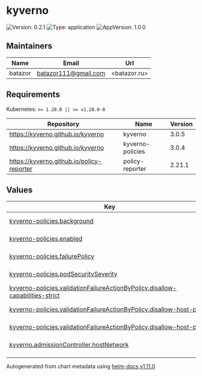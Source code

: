 # kyverno

![Version: 0.2.1](https://img.shields.io/badge/Version-0.2.1-informational?style=flat-square) ![Type: application](https://img.shields.io/badge/Type-application-informational?style=flat-square) ![AppVersion: 1.0.0](https://img.shields.io/badge/AppVersion-1.0.0-informational?style=flat-square)

## Maintainers

| Name | Email | Url |
| ---- | ------ | --- |
| batazor | <batazor111@gmail.com> | <batazor.ru> |

## Requirements

Kubernetes: `>= 1.28.0 || >= v1.28.0-0`

| Repository | Name | Version |
|------------|------|---------|
| https://kyverno.github.io/kyverno | kyverno | 3.0.5 |
| https://kyverno.github.io/kyverno | kyverno-policies | 3.0.4 |
| https://kyverno.github.io/policy-reporter | policy-reporter | 2.21.1 |

## Values

<table height="400px" >
	<thead>
		<th>Key</th>
		<th>Type</th>
		<th>Default</th>
		<th>Description</th>
	</thead>
	<tbody>
		<tr>
			<td id="kyverno-policies--background"><a href="./values.yaml#L78">kyverno-policies.background</a></td>
			<td>
bool
</td>
			<td>
				<div style="max-width: 300px;">
<pre lang="json">
false
</pre>
</div>
			</td>
			<td></td>
		</tr>
		<tr>
			<td id="kyverno-policies--enabled"><a href="./values.yaml#L74">kyverno-policies.enabled</a></td>
			<td>
bool
</td>
			<td>
				<div style="max-width: 300px;">
<pre lang="json">
true
</pre>
</div>
			</td>
			<td></td>
		</tr>
		<tr>
			<td id="kyverno-policies--failurePolicy"><a href="./values.yaml#L85">kyverno-policies.failurePolicy</a></td>
			<td>
string
</td>
			<td>
				<div style="max-width: 300px;">
<pre lang="json">
"Ignore"
</pre>
</div>
			</td>
			<td></td>
		</tr>
		<tr>
			<td id="kyverno-policies--podSecuritySeverity"><a href="./values.yaml#L76">kyverno-policies.podSecuritySeverity</a></td>
			<td>
string
</td>
			<td>
				<div style="max-width: 300px;">
<pre lang="json">
"low"
</pre>
</div>
			</td>
			<td></td>
		</tr>
		<tr>
			<td id="kyverno-policies--validationFailureActionByPolicy--disallow-capabilities-strict"><a href="./values.yaml#L81">kyverno-policies.validationFailureActionByPolicy.disallow-capabilities-strict</a></td>
			<td>
string
</td>
			<td>
				<div style="max-width: 300px;">
<pre lang="json">
"audit"
</pre>
</div>
			</td>
			<td></td>
		</tr>
		<tr>
			<td id="kyverno-policies--validationFailureActionByPolicy--disallow-host-path"><a href="./values.yaml#L82">kyverno-policies.validationFailureActionByPolicy.disallow-host-path</a></td>
			<td>
string
</td>
			<td>
				<div style="max-width: 300px;">
<pre lang="json">
"audit"
</pre>
</div>
			</td>
			<td></td>
		</tr>
		<tr>
			<td id="kyverno-policies--validationFailureActionByPolicy--disallow-host-ports"><a href="./values.yaml#L83">kyverno-policies.validationFailureActionByPolicy.disallow-host-ports</a></td>
			<td>
string
</td>
			<td>
				<div style="max-width: 300px;">
<pre lang="json">
"audit"
</pre>
</div>
			</td>
			<td></td>
		</tr>
		<tr>
			<td id="kyverno--admissionController--hostNetwork"><a href="./values.yaml#L9">kyverno.admissionController.hostNetwork</a></td>
			<td>
bool
</td>
			<td>
				<div style="max-width: 300px;">
<pre lang="json">
false
</pre>
</div>
			</td>
			<td></td>
		</tr>
		<tr>
			<td id="kyverno--admissionController--serviceMonitor--additionalLabels--release"><a href="./values.yaml#L20">kyverno.admissionController.serviceMonitor.additionalLabels.release</a></td>
			<td>
string
</td>
			<td>
				<div style="max-width: 300px;">
<pre lang="json">
"prometheus-operator"
</pre>
</div>
			</td>
			<td></td>
		</tr>
		<tr>
			<td id="kyverno--admissionController--serviceMonitor--enabled"><a href="./values.yaml#L17">kyverno.admissionController.serviceMonitor.enabled</a></td>
			<td>
bool
</td>
			<td>
				<div style="max-width: 300px;">
<pre lang="json">
true
</pre>
</div>
			</td>
			<td></td>
		</tr>
		<tr>
			<td id="kyverno--admissionController--tracing--address"><a href="./values.yaml#L13">kyverno.admissionController.tracing.address</a></td>
			<td>
string
</td>
			<td>
				<div style="max-width: 300px;">
<pre lang="json">
"grafana-tempo.grafana"
</pre>
</div>
			</td>
			<td></td>
		</tr>
		<tr>
			<td id="kyverno--admissionController--tracing--enabled"><a href="./values.yaml#L12">kyverno.admissionController.tracing.enabled</a></td>
			<td>
bool
</td>
			<td>
				<div style="max-width: 300px;">
<pre lang="json">
true
</pre>
</div>
			</td>
			<td></td>
		</tr>
		<tr>
			<td id="kyverno--admissionController--tracing--port"><a href="./values.yaml#L14">kyverno.admissionController.tracing.port</a></td>
			<td>
int
</td>
			<td>
				<div style="max-width: 300px;">
<pre lang="json">
4317
</pre>
</div>
			</td>
			<td></td>
		</tr>
		<tr>
			<td id="kyverno--backgroundController--enabled"><a href="./values.yaml#L40">kyverno.backgroundController.enabled</a></td>
			<td>
bool
</td>
			<td>
				<div style="max-width: 300px;">
<pre lang="json">
true
</pre>
</div>
			</td>
			<td></td>
		</tr>
		<tr>
			<td id="kyverno--backgroundController--serviceMonitor--additionalLabels--release"><a href="./values.yaml#L51">kyverno.backgroundController.serviceMonitor.additionalLabels.release</a></td>
			<td>
string
</td>
			<td>
				<div style="max-width: 300px;">
<pre lang="json">
"prometheus-operator"
</pre>
</div>
			</td>
			<td></td>
		</tr>
		<tr>
			<td id="kyverno--backgroundController--serviceMonitor--enabled"><a href="./values.yaml#L48">kyverno.backgroundController.serviceMonitor.enabled</a></td>
			<td>
bool
</td>
			<td>
				<div style="max-width: 300px;">
<pre lang="json">
true
</pre>
</div>
			</td>
			<td></td>
		</tr>
		<tr>
			<td id="kyverno--backgroundController--tracing--address"><a href="./values.yaml#L44">kyverno.backgroundController.tracing.address</a></td>
			<td>
string
</td>
			<td>
				<div style="max-width: 300px;">
<pre lang="json">
"grafana-tempo.grafana"
</pre>
</div>
			</td>
			<td></td>
		</tr>
		<tr>
			<td id="kyverno--backgroundController--tracing--enabled"><a href="./values.yaml#L43">kyverno.backgroundController.tracing.enabled</a></td>
			<td>
bool
</td>
			<td>
				<div style="max-width: 300px;">
<pre lang="json">
true
</pre>
</div>
			</td>
			<td></td>
		</tr>
		<tr>
			<td id="kyverno--backgroundController--tracing--port"><a href="./values.yaml#L45">kyverno.backgroundController.tracing.port</a></td>
			<td>
int
</td>
			<td>
				<div style="max-width: 300px;">
<pre lang="json">
4317
</pre>
</div>
			</td>
			<td></td>
		</tr>
		<tr>
			<td id="kyverno--cleanupController--enabled"><a href="./values.yaml#L54">kyverno.cleanupController.enabled</a></td>
			<td>
bool
</td>
			<td>
				<div style="max-width: 300px;">
<pre lang="json">
true
</pre>
</div>
			</td>
			<td></td>
		</tr>
		<tr>
			<td id="kyverno--cleanupController--logging--format"><a href="./values.yaml#L66">kyverno.cleanupController.logging.format</a></td>
			<td>
string
</td>
			<td>
				<div style="max-width: 300px;">
<pre lang="json">
"json"
</pre>
</div>
			</td>
			<td></td>
		</tr>
		<tr>
			<td id="kyverno--cleanupController--networkPolicy--enabled"><a href="./values.yaml#L57">kyverno.cleanupController.networkPolicy.enabled</a></td>
			<td>
bool
</td>
			<td>
				<div style="max-width: 300px;">
<pre lang="json">
true
</pre>
</div>
			</td>
			<td></td>
		</tr>
		<tr>
			<td id="kyverno--cleanupController--serviceMonitor--additionalLabels--release"><a href="./values.yaml#L63">kyverno.cleanupController.serviceMonitor.additionalLabels.release</a></td>
			<td>
string
</td>
			<td>
				<div style="max-width: 300px;">
<pre lang="json">
"prometheus-operator"
</pre>
</div>
			</td>
			<td></td>
		</tr>
		<tr>
			<td id="kyverno--cleanupController--serviceMonitor--enabled"><a href="./values.yaml#L60">kyverno.cleanupController.serviceMonitor.enabled</a></td>
			<td>
bool
</td>
			<td>
				<div style="max-width: 300px;">
<pre lang="json">
true
</pre>
</div>
			</td>
			<td></td>
		</tr>
		<tr>
			<td id="kyverno--cleanupController--tracing--address"><a href="./values.yaml#L70">kyverno.cleanupController.tracing.address</a></td>
			<td>
string
</td>
			<td>
				<div style="max-width: 300px;">
<pre lang="json">
"grafana-tempo.grafana"
</pre>
</div>
			</td>
			<td></td>
		</tr>
		<tr>
			<td id="kyverno--cleanupController--tracing--enabled"><a href="./values.yaml#L69">kyverno.cleanupController.tracing.enabled</a></td>
			<td>
bool
</td>
			<td>
				<div style="max-width: 300px;">
<pre lang="json">
true
</pre>
</div>
			</td>
			<td></td>
		</tr>
		<tr>
			<td id="kyverno--cleanupController--tracing--port"><a href="./values.yaml#L71">kyverno.cleanupController.tracing.port</a></td>
			<td>
int
</td>
			<td>
				<div style="max-width: 300px;">
<pre lang="json">
4317
</pre>
</div>
			</td>
			<td></td>
		</tr>
		<tr>
			<td id="kyverno--enabled"><a href="./values.yaml#L6">kyverno.enabled</a></td>
			<td>
bool
</td>
			<td>
				<div style="max-width: 300px;">
<pre lang="json">
true
</pre>
</div>
			</td>
			<td></td>
		</tr>
		<tr>
			<td id="kyverno--reportsController--enabled"><a href="./values.yaml#L26">kyverno.reportsController.enabled</a></td>
			<td>
bool
</td>
			<td>
				<div style="max-width: 300px;">
<pre lang="json">
true
</pre>
</div>
			</td>
			<td></td>
		</tr>
		<tr>
			<td id="kyverno--reportsController--serviceMonitor--additionalLabels--release"><a href="./values.yaml#L37">kyverno.reportsController.serviceMonitor.additionalLabels.release</a></td>
			<td>
string
</td>
			<td>
				<div style="max-width: 300px;">
<pre lang="json">
"prometheus-operator"
</pre>
</div>
			</td>
			<td></td>
		</tr>
		<tr>
			<td id="kyverno--reportsController--serviceMonitor--enabled"><a href="./values.yaml#L34">kyverno.reportsController.serviceMonitor.enabled</a></td>
			<td>
bool
</td>
			<td>
				<div style="max-width: 300px;">
<pre lang="json">
true
</pre>
</div>
			</td>
			<td></td>
		</tr>
		<tr>
			<td id="kyverno--reportsController--tracing--address"><a href="./values.yaml#L30">kyverno.reportsController.tracing.address</a></td>
			<td>
string
</td>
			<td>
				<div style="max-width: 300px;">
<pre lang="json">
"grafana-tempo.grafana"
</pre>
</div>
			</td>
			<td></td>
		</tr>
		<tr>
			<td id="kyverno--reportsController--tracing--enabled"><a href="./values.yaml#L29">kyverno.reportsController.tracing.enabled</a></td>
			<td>
bool
</td>
			<td>
				<div style="max-width: 300px;">
<pre lang="json">
true
</pre>
</div>
			</td>
			<td></td>
		</tr>
		<tr>
			<td id="kyverno--reportsController--tracing--port"><a href="./values.yaml#L31">kyverno.reportsController.tracing.port</a></td>
			<td>
int
</td>
			<td>
				<div style="max-width: 300px;">
<pre lang="json">
4317
</pre>
</div>
			</td>
			<td></td>
		</tr>
		<tr>
			<td id="kyverno--webhooksCleanup--enabled"><a href="./values.yaml#L23">kyverno.webhooksCleanup.enabled</a></td>
			<td>
bool
</td>
			<td>
				<div style="max-width: 300px;">
<pre lang="json">
false
</pre>
</div>
			</td>
			<td></td>
		</tr>
		<tr>
			<td id="policy-reporter--enabled"><a href="./values.yaml#L88">policy-reporter.enabled</a></td>
			<td>
bool
</td>
			<td>
				<div style="max-width: 300px;">
<pre lang="json">
true
</pre>
</div>
			</td>
			<td></td>
		</tr>
		<tr>
			<td id="policy-reporter--global--plugins--kyverno"><a href="./values.yaml#L149">policy-reporter.global.plugins.kyverno</a></td>
			<td>
bool
</td>
			<td>
				<div style="max-width: 300px;">
<pre lang="json">
true
</pre>
</div>
			</td>
			<td></td>
		</tr>
		<tr>
			<td id="policy-reporter--grafana--folder--annotation"><a href="./values.yaml#L144">policy-reporter.grafana.folder.annotation</a></td>
			<td>
string
</td>
			<td>
				<div style="max-width: 300px;">
<pre lang="json">
"grafana_dashboard_folder"
</pre>
</div>
			</td>
			<td></td>
		</tr>
		<tr>
			<td id="policy-reporter--grafana--folder--name"><a href="./values.yaml#L145">policy-reporter.grafana.folder.name</a></td>
			<td>
string
</td>
			<td>
				<div style="max-width: 300px;">
<pre lang="json">
"Security"
</pre>
</div>
			</td>
			<td></td>
		</tr>
		<tr>
			<td id="policy-reporter--kyvernoPlugin--enabled"><a href="./values.yaml#L137">policy-reporter.kyvernoPlugin.enabled</a></td>
			<td>
bool
</td>
			<td>
				<div style="max-width: 300px;">
<pre lang="json">
true
</pre>
</div>
			</td>
			<td></td>
		</tr>
		<tr>
			<td id="policy-reporter--metrics--enabled"><a href="./values.yaml#L105">policy-reporter.metrics.enabled</a></td>
			<td>
bool
</td>
			<td>
				<div style="max-width: 300px;">
<pre lang="json">
true
</pre>
</div>
			</td>
			<td></td>
		</tr>
		<tr>
			<td id="policy-reporter--monitoring--enabled"><a href="./values.yaml#L140">policy-reporter.monitoring.enabled</a></td>
			<td>
bool
</td>
			<td>
				<div style="max-width: 300px;">
<pre lang="json">
true
</pre>
</div>
			</td>
			<td></td>
		</tr>
		<tr>
			<td id="policy-reporter--networkPolicy--enabled"><a href="./values.yaml#L99">policy-reporter.networkPolicy.enabled</a></td>
			<td>
bool
</td>
			<td>
				<div style="max-width: 300px;">
<pre lang="json">
false
</pre>
</div>
			</td>
			<td></td>
		</tr>
		<tr>
			<td id="policy-reporter--resources--limits--cpu"><a href="./values.yaml#L92">policy-reporter.resources.limits.cpu</a></td>
			<td>
string
</td>
			<td>
				<div style="max-width: 300px;">
<pre lang="json">
"100m"
</pre>
</div>
			</td>
			<td></td>
		</tr>
		<tr>
			<td id="policy-reporter--resources--limits--memory"><a href="./values.yaml#L93">policy-reporter.resources.limits.memory</a></td>
			<td>
string
</td>
			<td>
				<div style="max-width: 300px;">
<pre lang="json">
"128Mi"
</pre>
</div>
			</td>
			<td></td>
		</tr>
		<tr>
			<td id="policy-reporter--resources--requests--cpu"><a href="./values.yaml#L95">policy-reporter.resources.requests.cpu</a></td>
			<td>
string
</td>
			<td>
				<div style="max-width: 300px;">
<pre lang="json">
"15m"
</pre>
</div>
			</td>
			<td></td>
		</tr>
		<tr>
			<td id="policy-reporter--resources--requests--memory"><a href="./values.yaml#L96">policy-reporter.resources.requests.memory</a></td>
			<td>
string
</td>
			<td>
				<div style="max-width: 300px;">
<pre lang="json">
"75Mi"
</pre>
</div>
			</td>
			<td></td>
		</tr>
		<tr>
			<td id="policy-reporter--rest--enabled"><a href="./values.yaml#L102">policy-reporter.rest.enabled</a></td>
			<td>
bool
</td>
			<td>
				<div style="max-width: 300px;">
<pre lang="json">
true
</pre>
</div>
			</td>
			<td></td>
		</tr>
		<tr>
			<td id="policy-reporter--target--loki--host"><a href="./values.yaml#L153">policy-reporter.target.loki.host</a></td>
			<td>
string
</td>
			<td>
				<div style="max-width: 300px;">
<pre lang="json">
"http://grafana-loki.grafana:3100"
</pre>
</div>
			</td>
			<td></td>
		</tr>
		<tr>
			<td id="policy-reporter--target--loki--minimumPriority"><a href="./values.yaml#L154">policy-reporter.target.loki.minimumPriority</a></td>
			<td>
string
</td>
			<td>
				<div style="max-width: 300px;">
<pre lang="json">
"warning"
</pre>
</div>
			</td>
			<td></td>
		</tr>
		<tr>
			<td id="policy-reporter--target--loki--skipExistingOnStartup"><a href="./values.yaml#L155">policy-reporter.target.loki.skipExistingOnStartup</a></td>
			<td>
bool
</td>
			<td>
				<div style="max-width: 300px;">
<pre lang="json">
true
</pre>
</div>
			</td>
			<td></td>
		</tr>
		<tr>
			<td id="policy-reporter--target--loki--sources[0]"><a href="./values.yaml#L157">policy-reporter.target.loki.sources[0]</a></td>
			<td>
string
</td>
			<td>
				<div style="max-width: 300px;">
<pre lang="json">
"kyverno"
</pre>
</div>
			</td>
			<td></td>
		</tr>
		<tr>
			<td id="policy-reporter--ui--enabled"><a href="./values.yaml#L108">policy-reporter.ui.enabled</a></td>
			<td>
bool
</td>
			<td>
				<div style="max-width: 300px;">
<pre lang="json">
true
</pre>
</div>
			</td>
			<td></td>
		</tr>
		<tr>
			<td id="policy-reporter--ui--ingress--annotations--"cert-manager--io/cluster-issuer""><a href="./values.yaml#L118">policy-reporter.ui.ingress.annotations."cert-manager.io/cluster-issuer"</a></td>
			<td>
string
</td>
			<td>
				<div style="max-width: 300px;">
<pre lang="json">
"cert-manager-production"
</pre>
</div>
			</td>
			<td></td>
		</tr>
		<tr>
			<td id="policy-reporter--ui--ingress--annotations--"nginx--ingress--kubernetes--io/enable-modsecurity""><a href="./values.yaml#L119">policy-reporter.ui.ingress.annotations."nginx.ingress.kubernetes.io/enable-modsecurity"</a></td>
			<td>
string
</td>
			<td>
				<div style="max-width: 300px;">
<pre lang="json">
"false"
</pre>
</div>
			</td>
			<td></td>
		</tr>
		<tr>
			<td id="policy-reporter--ui--ingress--annotations--"nginx--ingress--kubernetes--io/enable-opentelemetry""><a href="./values.yaml#L121">policy-reporter.ui.ingress.annotations."nginx.ingress.kubernetes.io/enable-opentelemetry"</a></td>
			<td>
string
</td>
			<td>
				<div style="max-width: 300px;">
<pre lang="json">
"true"
</pre>
</div>
			</td>
			<td></td>
		</tr>
		<tr>
			<td id="policy-reporter--ui--ingress--annotations--"nginx--ingress--kubernetes--io/enable-owasp-core-rules""><a href="./values.yaml#L120">policy-reporter.ui.ingress.annotations."nginx.ingress.kubernetes.io/enable-owasp-core-rules"</a></td>
			<td>
string
</td>
			<td>
				<div style="max-width: 300px;">
<pre lang="json">
"true"
</pre>
</div>
			</td>
			<td></td>
		</tr>
		<tr>
			<td id="policy-reporter--ui--ingress--annotations--"nginx--ingress--kubernetes--io/rewrite-target""><a href="./values.yaml#L122">policy-reporter.ui.ingress.annotations."nginx.ingress.kubernetes.io/rewrite-target"</a></td>
			<td>
string
</td>
			<td>
				<div style="max-width: 300px;">
<pre lang="json">
"/$1"
</pre>
</div>
			</td>
			<td></td>
		</tr>
		<tr>
			<td id="policy-reporter--ui--ingress--annotations--"nginx--ingress--kubernetes--io/use-regex""><a href="./values.yaml#L123">policy-reporter.ui.ingress.annotations."nginx.ingress.kubernetes.io/use-regex"</a></td>
			<td>
string
</td>
			<td>
				<div style="max-width: 300px;">
<pre lang="json">
"true"
</pre>
</div>
			</td>
			<td></td>
		</tr>
		<tr>
			<td id="policy-reporter--ui--ingress--className"><a href="./values.yaml#L115">policy-reporter.ui.ingress.className</a></td>
			<td>
string
</td>
			<td>
				<div style="max-width: 300px;">
<pre lang="json">
"nginx"
</pre>
</div>
			</td>
			<td></td>
		</tr>
		<tr>
			<td id="policy-reporter--ui--ingress--enabled"><a href="./values.yaml#L114">policy-reporter.ui.ingress.enabled</a></td>
			<td>
bool
</td>
			<td>
				<div style="max-width: 300px;">
<pre lang="json">
true
</pre>
</div>
			</td>
			<td></td>
		</tr>
		<tr>
			<td id="policy-reporter--ui--ingress--hosts[0]--host"><a href="./values.yaml#L126">policy-reporter.ui.ingress.hosts[0].host</a></td>
			<td>
string
</td>
			<td>
				<div style="max-width: 300px;">
<pre lang="json">
"shortlink.best"
</pre>
</div>
			</td>
			<td></td>
		</tr>
		<tr>
			<td id="policy-reporter--ui--ingress--hosts[0]--paths[0]--path"><a href="./values.yaml#L128">policy-reporter.ui.ingress.hosts[0].paths[0].path</a></td>
			<td>
string
</td>
			<td>
				<div style="max-width: 300px;">
<pre lang="json">
"/kyverno/?(.*)"
</pre>
</div>
			</td>
			<td></td>
		</tr>
		<tr>
			<td id="policy-reporter--ui--ingress--hosts[0]--paths[0]--pathType"><a href="./values.yaml#L129">policy-reporter.ui.ingress.hosts[0].paths[0].pathType</a></td>
			<td>
string
</td>
			<td>
				<div style="max-width: 300px;">
<pre lang="json">
"Prefix"
</pre>
</div>
			</td>
			<td></td>
		</tr>
		<tr>
			<td id="policy-reporter--ui--ingress--tls[0]--hosts[0]"><a href="./values.yaml#L134">policy-reporter.ui.ingress.tls[0].hosts[0]</a></td>
			<td>
string
</td>
			<td>
				<div style="max-width: 300px;">
<pre lang="json">
"shortlink.best"
</pre>
</div>
			</td>
			<td></td>
		</tr>
		<tr>
			<td id="policy-reporter--ui--ingress--tls[0]--secretName"><a href="./values.yaml#L132">policy-reporter.ui.ingress.tls[0].secretName</a></td>
			<td>
string
</td>
			<td>
				<div style="max-width: 300px;">
<pre lang="json">
"shortlink-ingress-tls"
</pre>
</div>
			</td>
			<td></td>
		</tr>
		<tr>
			<td id="policy-reporter--ui--plugins--kyverno"><a href="./values.yaml#L111">policy-reporter.ui.plugins.kyverno</a></td>
			<td>
bool
</td>
			<td>
				<div style="max-width: 300px;">
<pre lang="json">
true
</pre>
</div>
			</td>
			<td></td>
		</tr>
	</tbody>
</table>

----------------------------------------------
Autogenerated from chart metadata using [helm-docs v1.11.0](https://github.com/norwoodj/helm-docs/releases/v1.11.0)
